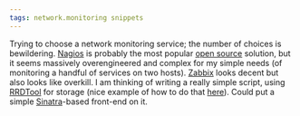 ```yaml
---
tags: network.monitoring snippets
---
```


Trying to choose a network monitoring service; the number of choices is bewildering. [Nagios](/wiki/Nagios) is probably the most popular [open source](/wiki/open_source) solution, but it seems massively overengineered and complex for my simple needs (of monitoring a handful of services on two hosts). [Zabbix](/wiki/Zabbix) looks decent but also looks like overkill. I am thinking of writing a really simple script, using [RRDTool](/wiki/RRDTool) for storage (nice example of how to do that [here](http://martybugs.net/linux/rrdtool/traffic.cgi)). Could put a simple [Sinatra](/wiki/Sinatra)-based front-end on it.
